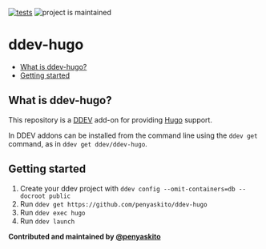 [![tests](https://github.com/penyaskito/ddev-hugo/actions/workflows/tests.yml/badge.svg)](https://github.com/ddev/ddev-hugo/actions/workflows/tests.yml) ![project is maintained](https://img.shields.io/maintenance/yes/2024.svg)

# ddev-hugo <!-- omit in toc -->

- [What is ddev-hugo?](#what-is-ddev-hugo)
- [Getting started](#getting-started)

## What is ddev-hugo?

This repository is a [DDEV](https://ddev.readthedocs.io) add-on for providing [Hugo](https://gohugo.io) support.

In DDEV addons can be installed from the command line using the `ddev get` command, as in `ddev get ddev/ddev-hugo`.

## Getting started

1. Create your ddev project with `ddev config --omit-containers=db --docroot public`
2. Run `ddev get https://github.com/penyaskito/ddev-hugo`
3. Run `ddev exec hugo`
4. Run `ddev launch`

**Contributed and maintained by [@penyaskito](https://github.com/penyaskito)**
